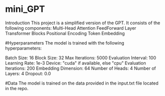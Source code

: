 # mini_GPT
Introduction
This project is a simplified version of the GPT. It consists of the following components:
Multi-Head Attention
FeedForward Layer
Transformer Blocks
Positional Encoding
Token Embedding

#Hyperparameters
The model is trained with the following hyperparameters:

Batch Size: 16
Block Size: 32
Max Iterations: 5000
Evaluation Interval: 100
Learning Rate: 1e-3
Device: "cuda" if available, else "cpu"
Evaluation Iterations: 200
Embedding Dimension: 64
Number of Heads: 4
Number of Layers: 4
Dropout: 0.0

#Data
The model is trained on the data provided in the input.txt file located in the repo.
